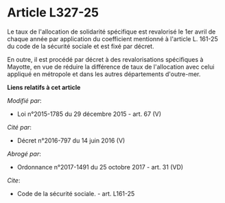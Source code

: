# Article L327-25

Le taux de l'allocation de solidarité spécifique est revalorisé le 1er avril de chaque année par application du coefficient
mentionné à l'article L. 161-25 du code de la sécurité sociale et est fixé par décret. 

En outre, il est procédé par décret à des revalorisations spécifiques à Mayotte, en vue de réduire la différence de taux de
l'allocation avec celui appliqué en métropole et dans les autres départements d'outre-mer.

**Liens relatifs à cet article**

_Modifié par_:

  - Loi n°2015-1785 du 29 décembre 2015 - art. 67 (V)

_Cité par_:

  - Décret n°2016-797 du 14 juin 2016 (V)

_Abrogé par_:

  - Ordonnance n°2017-1491 du 25 octobre 2017 - art. 31 (VD)

_Cite_:

  - Code de la sécurité sociale. - art. L161-25
